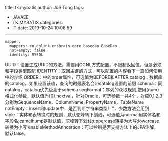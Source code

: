 title: tk.mybatis
author: Joe Tong
tags:
  - JAVAEE
  - TK.MYBATIS
categories:  
  - IT 
date: 2019-10-24 10:08:59
---
```
mapper:
  mappers: cn.enlink.ensbrain.core.basedao.BaseDao
  not-empty: false
  identity: MYSQL
```
UUID：设置生成UUID的方法，需要用OGNL方式配置，不限制返回值，但是必须和字段类型匹配
IDENTITY：取回主键的方式，可以配置的内容看下一篇如何使用中的介绍
ORDER：<seletKey>中的order属性，可选值为BEFORE和AFTER
catalog：数据库的catalog，如果设置该值，查询的时候表名会带catalog设置的前缀
schema：同catalog，catalog优先级高于schema
seqFormat：序列的获取规则,使用{num}格式化参数，默认值为{0}.nextval，针对Oracle，可选参数一共4个，对应0,1,2,3分别为SequenceName，ColumnName, PropertyName，TableName
notEmpty：insert和update中，是否判断字符串类型!=’’，少数方法会用到
style：实体和表转换时的规则，默认驼峰转下划线，可选值为normal用实体名和字段名;camelhump是默认值，驼峰转下划线;uppercase转换为大写;lowercase转换为小写
enableMethodAnnotation：可以控制是否支持方法上的JPA注解，默认false。
